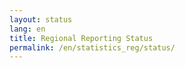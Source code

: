 ```yaml
---
layout: status
lang: en
title: Regional Reporting Status
permalink: /en/statistics_reg/status/
---
```

